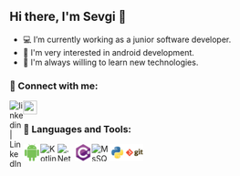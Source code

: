 ## Hi there, I'm Sevgi 👋

<!--
**sevgiaykir/sevgiaykir** is a ✨ _special_ ✨ repository because its `README.md` (this file) appears on your GitHub profile.
-->

- 💻 I’m currently working as a junior software developer.
- 📱   I'm very interested in android development.
- 🚀 I'm always willing to learn new technologies.

### 📩 Connect with me:

[<img align="left" alt="linkedin | LinkedIn" width="24px" src="https://raw.githubusercontent.com/peterthehan/peterthehan/master/assets/linkedin.svg" />][linkedin]
[<img align="left" height="24" width="24" src="https://cdn.jsdelivr.net/npm/simple-icons@v4/icons/gmail.svg" />][gmail]

<br />

[linkedin]: https://www.linkedin.com/in/sevgiaykir/
[gmail]: mailto:sevgiaykirr@gmail.com


### 🔧 Languages and Tools:

[<img align="left" alt="Android"  width="30" height="30" src="https://raw.githubusercontent.com/github/explore/80688e429a7d4ef2fca1e82350fe8e3517d3494d/topics/android/android.png" />][android]
[<img align="left" alt="Kotlin" width="30" height="30" src="https://www.vectorlogo.zone/logos/kotlinlang/kotlinlang-icon.svg" />][kotlin]
[<img align="left" alt=".Net Core" width="30" height="30" src="https://upload.wikimedia.org/wikipedia/commons/e/ee/.NET_Core_Logo.svg" />][.netcore]
[<img align="left" alt="C#" width="30" height="30" src="https://raw.githubusercontent.com/devicons/devicon/master/icons/csharp/csharp-original.svg" />][c#]
[<img align="left" alt="MsSQL" width="30" height="30" src="https://www.freeiconspng.com/uploads/sql-server-icon-png-8.png" />][mssql]
[<img align="left" alt="Python" width="30" height="30" src="https://raw.githubusercontent.com/github/explore/cebd63002168a05a6a642f309227eefeccd92950/topics/python/python.png" />][python]
[<img align="left" alt="Git" width="30" height="30" src="https://raw.githubusercontent.com/github/explore/80688e429a7d4ef2fca1e82350fe8e3517d3494d/topics/git/git.png" />][git]

<br />

[android]: https://www.android.com/
[kotlin]: https://kotlinlang.org
[.netcore]: https://dotnet.microsoft.com/
[c#]: https://www.w3schools.com/cs/
[mssql]: https://www.microsoft.com/en-us/sql-server
[git]: https://git-scm.com/
[python]: https://www.python.org/
